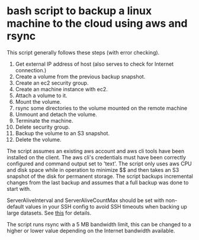 # bash script to backup a linux machine to the cloud using aws and rsync

This script generally follows these steps (with error checking).
1. Get external IP address of host (also serves to check for Internet connection.)
2. Create a volume from the previous backup snapshot.
3. Create an ec2 security group. 
4. Create an machine instance with ec2.
5. Attach a volume to it.
6. Mount the volume.
7. rsync some directories to the volume mounted on the remote machine
8. Unmount and detach the volume.
9. Terminate the machine.
10. Delete security group.
11. Backup the volume to an S3 snapshot. 
12. Delete the volume.

The script assumes an existing aws account and aws cli tools have been installed on the client. The aws cli's credentials must have been correctly configured and command output set to 'text'. The script only uses aws CPU and disk space while in operation to minimize $$ and then takes an S3 snapshot of the disk for permanent storage. The script backups incremental changes from the last backup and assumes that a full backup was done to start with.

ServerAliveInterval and ServerAliveCountMax should be set with non-default values in your SSH config to avoid SSH timeouts when backing up large datasets. See [this](https://unix.stackexchange.com/questions/3026/what-options-serveraliveinterval-and-clientaliveinterval-in-sshd-config-exac) for details.

The script runs rsync with a 5 MB bandwidth limit, this can be changed to a higher or lower value depending on the Internet bandwidth available. 
